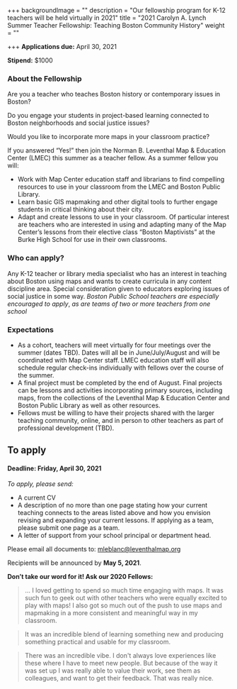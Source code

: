 +++
backgroundImage = ""
description = "Our fellowship program for K-12 teachers will be held virtually in 2021"
title = "2021 Carolyn A. Lynch Summer Teacher Fellowship: Teaching Boston Community History"
weight = ""

+++
**Applications due:** April 30, 2021

**Stipend:** $1000

### **About the Fellowship**

Are you a teacher who teaches Boston history or contemporary issues in Boston?

Do you engage your students in project-based learning connected to Boston neighborhoods and social justice issues?

Would you like to incorporate more maps in your classroom practice?

If you answered “Yes!” then join the Norman B. Leventhal Map & Education Center (LMEC) this summer as a teacher fellow. As a summer fellow you will:

* Work with Map Center education staff and librarians to find compelling resources to use in your classroom from the LMEC and Boston Public Library.
* Learn basic GIS mapmaking and other digital tools to further engage students in critical thinking about their city.
* Adapt and create lessons to use in your classroom. Of particular interest are teachers who are interested in using and adapting many of the Map Center’s lessons from their elective class “Boston Maptivists” at the Burke High School for use in their own classrooms.

### **Who can apply?**

Any K-12 teacher or library media specialist who has an interest in teaching about Boston using maps and wants to create curricula in any content discipline area. Special consideration given to educators exploring issues of social justice in some way. _Boston Public School teachers are especially encouraged to apply_, _as are teams of two or more teachers from one school_

### **Expectations**

* As a cohort, teachers will meet virtually for four meetings over the summer (dates TBD). Dates will all be in June/July/August and will be coordinated with Map Center staff. LMEC education staff will also schedule regular check-ins individually with fellows over the course of the summer.
* A final project must be completed by the end of August. Final projects can be lessons and activities incorporating primary sources, including maps, from the collections of the Leventhal Map & Education Center and Boston Public Library as well as other resources.
* Fellows must be willing to have their projects shared with the larger teaching community, online, and in person to other teachers as part of professional development (TBD).

## **To apply**

#### **Deadline: Friday, April 30, 2021**

_To apply, please send:_

* A current CV
* A description of no more than one page stating how your current teaching connects to the areas listed above and how you envision revising and expanding your current lessons. If applying as a team, please submit one page as a team.
* A letter of support from your school principal or department head.

Please email all documents to: [mleblanc@leventhalmap.org](mailto:mleblanc@leventhalmap.org)

Recipients will be announced by **May 5, 2021**.

**Don’t take our word for it! Ask our 2020 Fellows:**

> ... I loved getting to spend so much time engaging with maps. It was such fun to geek out with other teachers who were equally excited to play with maps! I also got so much out of the push to use maps and mapmaking in a more consistent and meaningful way in my classroom.

> It was an incredible blend of learning something new and producing something practical and usable for my classroom.

> There was an incredible vibe. I don't always love experiences like these where I have to meet new people. But because of the way it was set up I was really able to value their work, see them as colleagues, and want to get their feedback. That was really nice.